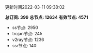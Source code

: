 更新时间2022-03-11 09:38:02

**总订阅: 399**
**总节点: 12634**
**有效节点: 4571**
- ss节点: 2950
- trojan节点: 245
- v2ray节点: 1236
- ssr节点: 140
